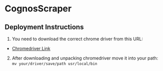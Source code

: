 # CognosScraper

## Deployment Instructions
1. You need to download the correct chrome driver from this URL:
* [Chromedriver Link](http://chromedriver.storage.googleapis.com/index.html?path=76.0.3809.12/)
2. After downloading and unpacking chromedriver move it into your path: `mv your/driver/save/path usr/local/bin`